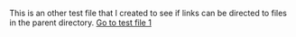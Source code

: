This is an other test file that I created to see if links can be directed to files in the parent directory.
[Go to test file 1](../Test.md)
